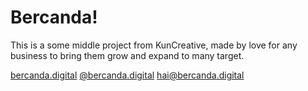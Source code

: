 <h1>Bercanda!</h1>

This is a some middle project from KunCreative, made by love for
any business to bring them grow and expand to many target.

<a href="bercanda.digital">bercanda.digital</a>
<a href="instagram.com/bercanda.digital">@bercanda.digital</a>
hai@bercanda.digital

